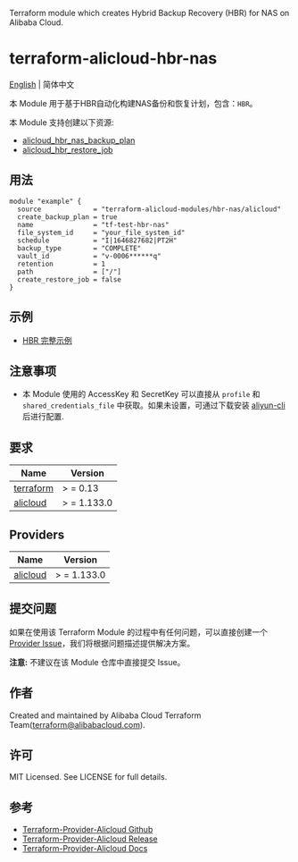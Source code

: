 Terraform module which creates Hybrid Backup Recovery (HBR) for NAS on Alibaba Cloud.

terraform-alicloud-hbr-nas
=====================================================================

[English](https://github.com/terraform-alicloud-modules/terraform-alicloud-hbr-nas/blob/main/README.md) | 简体中文

本 Module 用于基于HBR自动化构建NAS备份和恢复计划，包含：`HBR`。

本 Module 支持创建以下资源:

* [alicloud_hbr_nas_backup_plan](https://registry.terraform.io/providers/aliyun/alicloud/latest/docs/resources/hbr_nas_backup_plan)
* [alicloud_hbr_restore_job](https://registry.terraform.io/providers/aliyun/alicloud/latest/docs/resources/hbr_restore_job)

## 用法

```hcl
module "example" {
  source             = "terraform-alicloud-modules/hbr-nas/alicloud"
  create_backup_plan = true
  name               = "tf-test-hbr-nas"
  file_system_id     = "your_file_system_id"
  schedule           = "I|1646827682|PT2H"
  backup_type        = "COMPLETE"
  vault_id           = "v-0006******q"
  retention          = 1
  path               = ["/"]
  create_restore_job = false
}
```

## 示例

* [HBR 完整示例](https://github.com/terraform-alicloud-modules/terraform-alicloud-hbr-nas/tree/main/examples/complete)

## 注意事项

* 本 Module 使用的 AccessKey 和 SecretKey 可以直接从 `profile` 和 `shared_credentials_file`
  中获取。如果未设置，可通过下载安装 [aliyun-cli](https://github.com/aliyun/aliyun-cli#installation) 后进行配置.

## 要求

| Name | Version |
|------|---------|
| <a name="requirement_terraform"></a> [terraform](#requirement\_terraform) | > = 0.13 |
| <a name="requirement_alicloud"></a> [alicloud](#requirement\_alicloud) | > = 1.133.0 |

## Providers

| Name | Version |
|------|---------|
| <a name="provider_alicloud"></a> [alicloud](#provider\_alicloud) | > = 1.133.0 |

## 提交问题

如果在使用该 Terraform Module
的过程中有任何问题，可以直接创建一个 [Provider Issue](https://github.com/aliyun/terraform-provider-alicloud/issues/new)，我们将根据问题描述提供解决方案。

**注意:** 不建议在该 Module 仓库中直接提交 Issue。

## 作者

Created and maintained by Alibaba Cloud Terraform Team(terraform@alibabacloud.com).

## 许可

MIT Licensed. See LICENSE for full details.

## 参考

* [Terraform-Provider-Alicloud Github](https://github.com/aliyun/terraform-provider-alicloud)
* [Terraform-Provider-Alicloud Release](https://releases.hashicorp.com/terraform-provider-alicloud/)
* [Terraform-Provider-Alicloud Docs](https://registry.terraform.io/providers/aliyun/alicloud/latest/docs)
